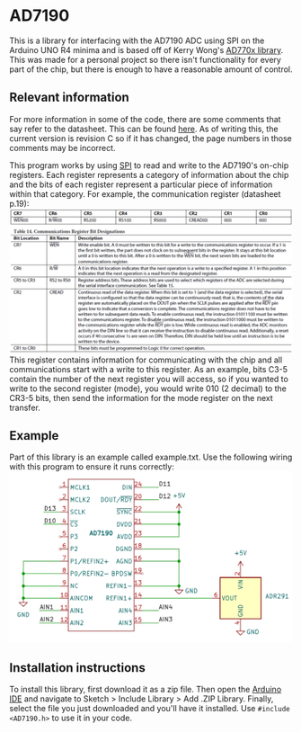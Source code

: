 # AD7190
This is a library for interfacing with the AD7190 ADC using SPI on the Arduino UNO R4 minima and is based off of Kerry Wong's [AD770x library](http://www.kerrywong.com/2011/03/20/ad7705ad7706-library/). This was made for a personal project so there isn't functionality for every part of the chip, but there is enough to have a reasonable amount of control.

## Relevant information
For more information in some of the code, there are some comments that say refer to the datasheet. This can be found [here](https://www.analog.com/media/en/technical-documentation/data-sheets/ad7190.pdf). As of writing this, the current version is revision C so if it has changed, the page numbers in those comments may be incorrect.

This program works by using [SPI](https://www.analog.com/en/resources/analog-dialogue/articles/introduction-to-spi-interface.html) to read and write to the AD7190's on-chip registers. Each register represents a category of information about the chip and the bits of each register represent a particular piece of information within that category. For example, the communication register (datasheet p.19):
![Communication Register Layout](./images/communication.png "Communication register layout (p.19)")
This register contains information for communicating with the chip and all communications start with a write to this register. As an example, bits C3-5 contain the number of the next register you will access, so if you wanted to write to the second register (mode), you would write 010 (2 decimal) to the CR3-5 bits, then send the information for the mode register on the next transfer.

## Example
Part of this library is an example called example.txt. Use the following wiring with this program to ensure it runs correctly:
![Example circuit diagram](./images/diagram.png "Example circuit diagram")

## Installation instructions
To install this library, first download it as a zip file. Then open the [Arduino IDE](https://www.arduino.cc/en/software/) and navigate to Sketch > Include Library > Add .ZIP Library. Finally, select the file you just downloaded and you'll have it installed. Use `#include <AD7190.h>` to use it in your code.